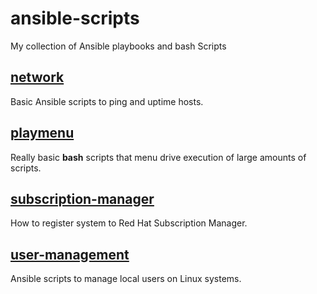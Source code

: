 # ansible-scripts

My collection of Ansible playbooks and bash Scripts

## [network](network)

Basic Ansible scripts to ping and uptime hosts.

## [playmenu](playmenu)

Really basic **bash** scripts that menu drive execution of large amounts of scripts. 

## [subscription-manager](subscription-manager)

How to register system to Red Hat Subscription Manager.

## [user-management](user-management)
Ansible scripts to manage local users on Linux systems.
